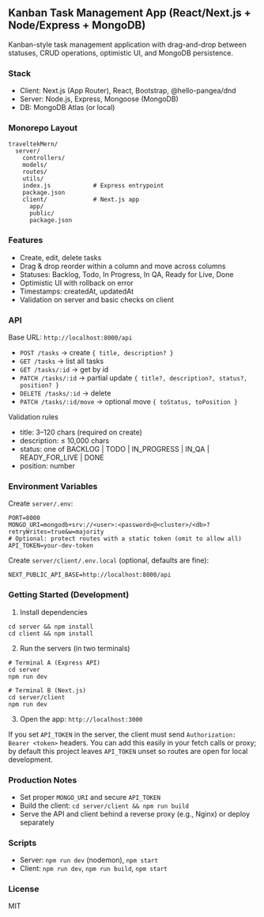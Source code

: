 ## Kanban Task Management App (React/Next.js + Node/Express + MongoDB)

Kanban-style task management application with drag-and-drop between statuses, CRUD operations, optimistic UI, and MongoDB persistence.

### Stack
- Client: Next.js (App Router), React, Bootstrap, @hello-pangea/dnd
- Server: Node.js, Express, Mongoose (MongoDB)
- DB: MongoDB Atlas (or local)

### Monorepo Layout
```
traveltekMern/
  server/
    controllers/
    models/
    routes/
    utils/
    index.js            # Express entrypoint
    package.json
    client/             # Next.js app
      app/
      public/
      package.json
```

### Features
- Create, edit, delete tasks
- Drag & drop reorder within a column and move across columns
- Statuses: Backlog, Todo, In Progress, In QA, Ready for Live, Done
- Optimistic UI with rollback on error
- Timestamps: createdAt, updatedAt
- Validation on server and basic checks on client

### API
Base URL: `http://localhost:8000/api`

- `POST /tasks` → create `{ title, description? }`
- `GET /tasks` → list all tasks
- `GET /tasks/:id` → get by id
- `PATCH /tasks/:id` → partial update `{ title?, description?, status?, position? }`
- `DELETE /tasks/:id` → delete
- `PATCH /tasks/:id/move` → optional move `{ toStatus, toPosition }`

Validation rules
- title: 3–120 chars (required on create)
- description: ≤ 10,000 chars
- status: one of BACKLOG | TODO | IN_PROGRESS | IN_QA | READY_FOR_LIVE | DONE
- position: number

### Environment Variables

Create `server/.env`:
```
PORT=8000
MONGO_URI=mongodb+srv://<user>:<password>@<cluster>/<db>?retryWrites=true&w=majority
# Optional: protect routes with a static token (omit to allow all)
API_TOKEN=your-dev-token
```

Create `server/client/.env.local` (optional, defaults are fine):
```
NEXT_PUBLIC_API_BASE=http://localhost:8000/api
```

### Getting Started (Development)

1) Install dependencies
```
cd server && npm install
cd client && npm install
```

2) Run the servers (in two terminals)
```
# Terminal A (Express API)
cd server
npm run dev

# Terminal B (Next.js)
cd server/client
npm run dev
```

3) Open the app: `http://localhost:3000`

If you set `API_TOKEN` in the server, the client must send `Authorization: Bearer <token>` headers. You can add this easily in your fetch calls or proxy; by default this project leaves `API_TOKEN` unset so routes are open for local development.

### Production Notes
- Set proper `MONGO_URI` and secure `API_TOKEN`
- Build the client: `cd server/client && npm run build`
- Serve the API and client behind a reverse proxy (e.g., Nginx) or deploy separately

### Scripts
- Server: `npm run dev` (nodemon), `npm start`
- Client: `npm run dev`, `npm run build`, `npm start`

### License
MIT


